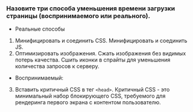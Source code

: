 ### Назовите три способа уменьшения времени загрузки страницы (воспринимаемого или реального).
- Реальные способы

1. Минифицировать и соединить CSS. Минифицировать и соединить JS.
2. Оптимизировать изображения. Сжать изображения без видимых потерь качества. Сшить иконки в спрайты для уменьшения количества запросов к серверу.

- Воспринимаемый:

3. Вставить критичный CSS в тег `<head>`. Критичный CSS - это минимальный набор блокирующего CSS, требуемого для рендеринга первого экрана с контентом пользователю.